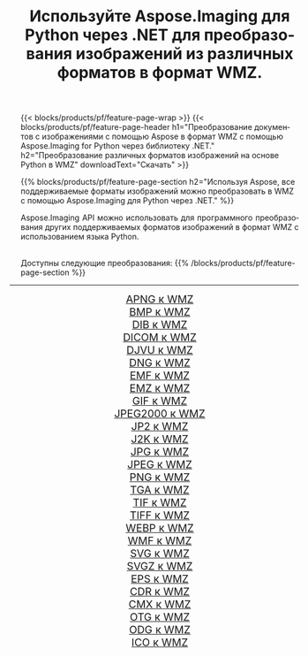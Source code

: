 ﻿---
title: Используйте Aspose.Imaging для Python через .NET для преобразования изображений из различных форматов в формат WMZ. 
weight: 3920
url: /ru/python-net/conversion/to/wmz/ 
lang: ru
langdirlevel: 2
locales: zh-hans,ja,it,ru,de,es,fr,nl,id,lt,pl,pt,vi,tr,ko,zh-hant,ar,hi,th,sv,cs,uk,he
description: Вы можете использовать Aspose.Imaging for Python через библиотеку .NET для преобразования различных форматов в формат WMZ.
---

{{< blocks/products/pf/feature-page-wrap >}}
{{< blocks/products/pf/feature-page-header h1="Преобразование документов с изображениями с помощью Aspose в формат WMZ с помощью Aspose.Imaging for Python через библиотеку .NET." h2="Преобразование различных форматов изображений на основе Python в WMZ" downloadText="Скачать" >}}


{{% blocks/products/pf/feature-page-section  h2="Используя Aspose, все поддерживаемые форматы изображений можно преобразовать в WMZ с помощью Aspose.Imaging для Python через .NET." %}}
<p align=justify>Aspose.Imaging API можно использовать для программного преобразования других поддерживаемых форматов изображений в формат WMZ с использованием языка Python.</p>
<br/>
Доступны следующие преобразования:
{{% /blocks/products/pf/feature-page-section %}}
<div class="container-fluid productfamilypage bg-gray">
    <div class="convertypes bg-gray agp-content section">
        <div class="container">
		<hr style="margin-left:-20px;"/>
		<div class="row other-converters" style="gap: 10px;font-size: 19px;text-align:center;">
		    <div class='col-md-2 other-converter remove-lp remove-rp'><a href="/imaging/ru/python-net/conversion/apng-to-wmz/" style="padding:15px;">APNG к WMZ</a></div>
<div class='col-md-2 other-converter remove-lp remove-rp'><a href="/imaging/ru/python-net/conversion/bmp-to-wmz/" style="padding:15px;">BMP к WMZ</a></div>
<div class='col-md-2 other-converter remove-lp remove-rp'><a href="/imaging/ru/python-net/conversion/dib-to-wmz/" style="padding:15px;">DIB к WMZ</a></div>
<div class='col-md-2 other-converter remove-lp remove-rp'><a href="/imaging/ru/python-net/conversion/dicom-to-wmz/" style="padding:15px;">DICOM к WMZ</a></div>
<div class='col-md-2 other-converter remove-lp remove-rp'><a href="/imaging/ru/python-net/conversion/djvu-to-wmz/" style="padding:15px;">DJVU к WMZ</a></div>
<div class='col-md-2 other-converter remove-lp remove-rp'><a href="/imaging/ru/python-net/conversion/dng-to-wmz/" style="padding:15px;">DNG к WMZ</a></div>
<div class='col-md-2 other-converter remove-lp remove-rp'><a href="/imaging/ru/python-net/conversion/emf-to-wmz/" style="padding:15px;">EMF к WMZ</a></div>
<div class='col-md-2 other-converter remove-lp remove-rp'><a href="/imaging/ru/python-net/conversion/emz-to-wmz/" style="padding:15px;">EMZ к WMZ</a></div>
<div class='col-md-2 other-converter remove-lp remove-rp'><a href="/imaging/ru/python-net/conversion/gif-to-wmz/" style="padding:15px;">GIF к WMZ</a></div>
<div class='col-md-2 other-converter remove-lp remove-rp'><a href="/imaging/ru/python-net/conversion/jpeg2000-to-wmz/" style="padding:15px;">JPEG2000 к WMZ</a></div>
<div class='col-md-2 other-converter remove-lp remove-rp'><a href="/imaging/ru/python-net/conversion/jp2-to-wmz/" style="padding:15px;">JP2 к WMZ</a></div>
<div class='col-md-2 other-converter remove-lp remove-rp'><a href="/imaging/ru/python-net/conversion/j2k-to-wmz/" style="padding:15px;">J2K к WMZ</a></div>
<div class='col-md-2 other-converter remove-lp remove-rp'><a href="/imaging/ru/python-net/conversion/jpg-to-wmz/" style="padding:15px;">JPG к WMZ</a></div>
<div class='col-md-2 other-converter remove-lp remove-rp'><a href="/imaging/ru/python-net/conversion/jpeg-to-wmz/" style="padding:15px;">JPEG к WMZ</a></div>
<div class='col-md-2 other-converter remove-lp remove-rp'><a href="/imaging/ru/python-net/conversion/png-to-wmz/" style="padding:15px;">PNG к WMZ</a></div>
<div class='col-md-2 other-converter remove-lp remove-rp'><a href="/imaging/ru/python-net/conversion/tga-to-wmz/" style="padding:15px;">TGA к WMZ</a></div>
<div class='col-md-2 other-converter remove-lp remove-rp'><a href="/imaging/ru/python-net/conversion/tif-to-wmz/" style="padding:15px;">TIF к WMZ</a></div>
<div class='col-md-2 other-converter remove-lp remove-rp'><a href="/imaging/ru/python-net/conversion/tiff-to-wmz/" style="padding:15px;">TIFF к WMZ</a></div>
<div class='col-md-2 other-converter remove-lp remove-rp'><a href="/imaging/ru/python-net/conversion/webp-to-wmz/" style="padding:15px;">WEBP к WMZ</a></div>
<div class='col-md-2 other-converter remove-lp remove-rp'><a href="/imaging/ru/python-net/conversion/wmf-to-wmz/" style="padding:15px;">WMF к WMZ</a></div>
<div class='col-md-2 other-converter remove-lp remove-rp'><a href="/imaging/ru/python-net/conversion/svg-to-wmz/" style="padding:15px;">SVG к WMZ</a></div>
<div class='col-md-2 other-converter remove-lp remove-rp'><a href="/imaging/ru/python-net/conversion/svgz-to-wmz/" style="padding:15px;">SVGZ к WMZ</a></div>
<div class='col-md-2 other-converter remove-lp remove-rp'><a href="/imaging/ru/python-net/conversion/eps-to-wmz/" style="padding:15px;">EPS к WMZ</a></div>
<div class='col-md-2 other-converter remove-lp remove-rp'><a href="/imaging/ru/python-net/conversion/cdr-to-wmz/" style="padding:15px;">CDR к WMZ</a></div>
<div class='col-md-2 other-converter remove-lp remove-rp'><a href="/imaging/ru/python-net/conversion/cmx-to-wmz/" style="padding:15px;">CMX к WMZ</a></div>
<div class='col-md-2 other-converter remove-lp remove-rp'><a href="/imaging/ru/python-net/conversion/otg-to-wmz/" style="padding:15px;">OTG к WMZ</a></div>
<div class='col-md-2 other-converter remove-lp remove-rp'><a href="/imaging/ru/python-net/conversion/odg-to-wmz/" style="padding:15px;">ODG к WMZ</a></div>
<div class='col-md-2 other-converter remove-lp remove-rp'><a href="/imaging/ru/python-net/conversion/ico-to-wmz/" style="padding:15px;">ICO к WMZ</a></div>
                </div>
        </div>
    </div>
</div>
<br/>

